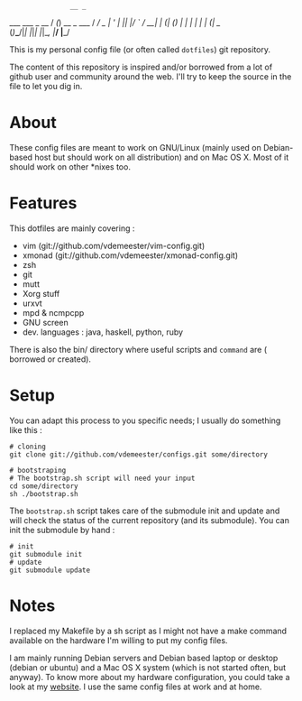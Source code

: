                    __ _           
   ___ ___  _ __  / _(_) __ _ ___ 
  / __/ _ \| '_ \| |_| |/ _` / __|
 | (_| (_) | | | |  _| | (_| \__ \
(_)___\___/|_| |_|_| |_|\__, |___/
                        |___/     

This is my personal config file (or often called `dotfiles`) git repository.

The content of this repository is inspired and/or borrowed from a lot of github
user and community around the web. I'll try to keep the source in the file to
let you dig in.

# About

These config files are meant to work on GNU/Linux (mainly used on Debian-based
host but should work on all distribution) and on Mac OS X. Most of it should 
work on other *nixes too.

# Features

This dotfiles are mainly covering :

- vim (git://github.com/vdemeester/vim-config.git)
- xmonad (git://github.com/vdemeester/xmonad-config.git)
- zsh
- git
- mutt
- Xorg stuff
- urxvt
- mpd & ncmpcpp
- GNU screen
- dev. languages : java, haskell, python, ruby

There is also the bin/ directory where useful scripts and `command` are (
borrowed or created).

# Setup

You can adapt this process to you specific needs; I usually do something like
this :

    # cloning
    git clone git://github.com/vdemeester/configs.git some/directory

    # bootstraping
    # The bootstrap.sh script will need your input
    cd some/directory
    sh ./bootstrap.sh

The `bootstrap.sh` script takes care of the submodule init and update and will
check the status of the current repository (and its submodule). You can init
the submodule by hand :

    # init
    git submodule init
    # update
    git submodule update

# Notes

I replaced my Makefile by a sh script as I might not have a make command
available on the hardware I'm willing to put my config files.

I am mainly running Debian servers and Debian based laptop or desktop (debian
or ubuntu) and a Mac OS X system (which is not started often, but anyway). To 
know more about my hardware configuration, you could take a look at my [website][]. I use the same config files at work and at home.

[website]:  http://shortbrain.org

